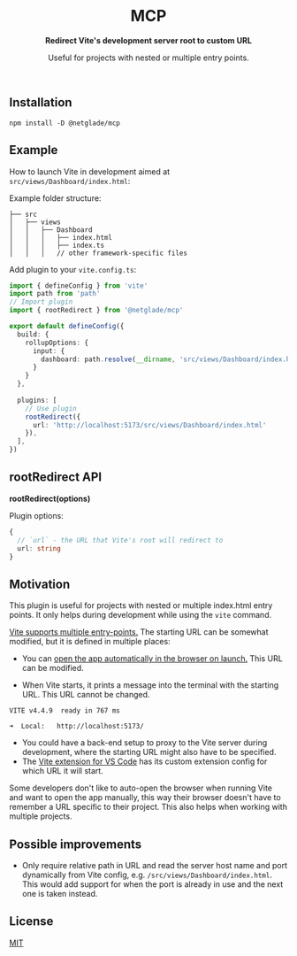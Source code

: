 <br/>

<h1 align='center'>MCP</h1>

<p align='center'><b>Redirect Vite's development server root to custom URL</b></p>

<p align='center'>Useful for projects with nested or multiple entry points.</p>

<br/>

## Installation

```shell
npm install -D @netglade/mcp
```

## Example

How to launch Vite in development aimed at `src/views/Dashboard/index.html`:

Example folder structure:

```
├── src
│   ├── views
│   │   ├── Dashboard
│   │   │   ├── index.html
│   │   │   ├── index.ts
│   │   │   // other framework-specific files
```

Add plugin to your `vite.config.ts`:

```typescript
import { defineConfig } from 'vite'
import path from 'path'
// Import plugin
import { rootRedirect } from '@netglade/mcp'

export default defineConfig({
  build: {
    rollupOptions: {
      input: {
        dashboard: path.resolve(__dirname, 'src/views/Dashboard/index.html'),
      }
    }
  },
  
  plugins: [
    // Use plugin
    rootRedirect({
      url: 'http://localhost:5173/src/views/Dashboard/index.html'
    }),
  ],
})
```
## rootRedirect API

**rootRedirect(options)**

Plugin options:

```typescript
{
  // `url` - the URL that Vite's root will redirect to
  url: string
}
```

## Motivation

This plugin is useful for projects with nested or multiple index.html entry points. It only helps during development while using the `vite` command.

[Vite supports multiple entry-points.](https://vitejs.dev/guide/build.html#multi-page-app) The starting URL can be somewhat modified, but it is defined in multiple places:

- You can [open the app automatically in the browser on launch.](https://vitejs.dev/config/server-options.html#server-open) This URL can be modified.

- When Vite starts, it prints a message into the terminal with the starting URL. This URL cannot be changed.

```shell
VITE v4.4.9  ready in 767 ms

➜  Local:   http://localhost:5173/
```

- You could have a back-end setup to proxy to the Vite server during development, where the starting URL might also have to be specified.
- The [Vite extension for VS Code](https://marketplace.visualstudio.com/items?itemName=antfu.vite) has its custom extension config for which URL it will start.

Some developers don't like to auto-open the browser when running Vite and want to open the app manually, this way their browser doesn't have to remember a URL specific to their project. This also helps when working with multiple projects.

## Possible improvements

- Only require relative path in URL and read the server host name and port dynamically from Vite config, e.g. `/src/views/Dashboard/index.html`. This would add support for when the port is already in use and the next one is taken instead.

## License

[MIT](LICENSE)

